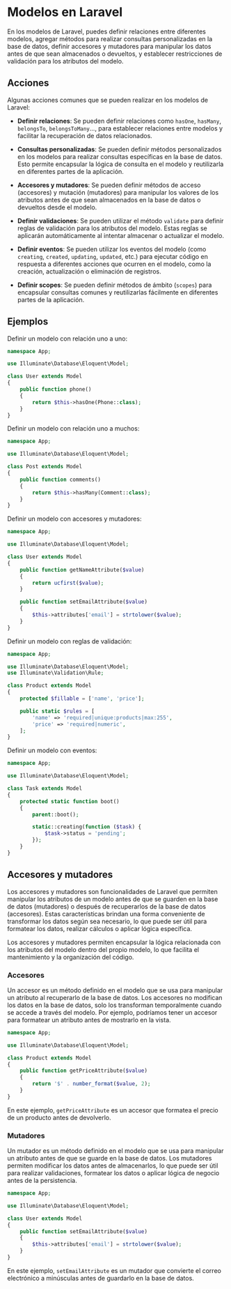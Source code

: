 # Modelos en Laravel

En los modelos de Laravel, puedes definir relaciones entre diferentes modelos, agregar métodos para realizar consultas personalizadas en la base de datos, definir accesores y mutadores para manipular los datos antes de que sean almacenados o devueltos, y establecer restricciones de validación para los atributos del modelo.

## Acciones

Algunas acciones comunes que se pueden realizar en los modelos de Laravel:

- **Definir relaciones**: Se pueden definir relaciones como `hasOne`, `hasMany`, `belongsTo`, `belongsToMany`..., para establecer relaciones entre modelos y facilitar la recuperación de datos relacionados.

- **Consultas personalizadas**: Se pueden definir métodos personalizados en los modelos para realizar consultas específicas en la base de datos. Esto permite encapsular la lógica de consulta en el modelo y reutilizarla en diferentes partes de la aplicación.

- **Accesores y mutadores**: Se pueden definir métodos de acceso (accesores) y mutación (mutadores) para manipular los valores de los atributos antes de que sean almacenados en la base de datos o devueltos desde el modelo.

- **Definir validaciones**: Se pueden utilizar el método `validate` para definir reglas de validación para los atributos del modelo. Estas reglas se aplicarán automáticamente al intentar almacenar o actualizar el modelo.

- **Definir eventos**: Se pueden utilizar los eventos del modelo (como `creating`, `created`, `updating`, `updated`, etc.) para ejecutar código en respuesta a diferentes acciones que ocurren en el modelo, como la creación, actualización o eliminación de registros.

- **Definir scopes**: Se pueden definir métodos de ámbito (`scopes`) para encapsular consultas comunes y reutilizarlas fácilmente en diferentes partes de la aplicación.

## Ejemplos

Definir un modelo con relación uno a uno:

``` php
namespace App;

use Illuminate\Database\Eloquent\Model;

class User extends Model
{
    public function phone()
    {
        return $this->hasOne(Phone::class);
    }
}
```

Definir un modelo con relación uno a muchos:

``` php
namespace App;

use Illuminate\Database\Eloquent\Model;

class Post extends Model
{
    public function comments()
    {
        return $this->hasMany(Comment::class);
    }
}
```

Definir un modelo con accesores y mutadores:

``` php
namespace App;

use Illuminate\Database\Eloquent\Model;

class User extends Model
{
    public function getNameAttribute($value)
    {
        return ucfirst($value);
    }

    public function setEmailAttribute($value)
    {
        $this->attributes['email'] = strtolower($value);
    }
}
```

Definir un modelo con reglas de validación:

``` php
namespace App;

use Illuminate\Database\Eloquent\Model;
use Illuminate\Validation\Rule;

class Product extends Model
{
    protected $fillable = ['name', 'price'];

    public static $rules = [
        'name' => 'required|unique:products|max:255',
        'price' => 'required|numeric',
    ];
}
```

Definir un modelo con eventos:

``` php
namespace App;

use Illuminate\Database\Eloquent\Model;

class Task extends Model
{
    protected static function boot()
    {
        parent::boot();

        static::creating(function ($task) {
            $task->status = 'pending';
        });
    }
}
```

## Accesores y mutadores

Los accesores y mutadores son funcionalidades de Laravel que permiten manipular los atributos de un modelo antes de que se guarden en la base de datos (mutadores) o después de recuperarlos de la base de datos (accesores). Estas características brindan una forma conveniente de transformar los datos según sea necesario, lo que puede ser útil para formatear los datos, realizar cálculos o aplicar lógica específica.

Los accesores y mutadores permiten encapsular la lógica relacionada con los atributos del modelo dentro del propio modelo, lo que facilita el mantenimiento y la organización del código.

### Accesores

Un accesor es un método definido en el modelo que se usa para manipular un atributo al recuperarlo de la base de datos. Los accesores no modifican los datos en la base de datos, solo los transforman temporalmente cuando se accede a través del modelo. Por ejemplo, podríamos tener un accesor para formatear un atributo antes de mostrarlo en la vista.

``` php
namespace App;

use Illuminate\Database\Eloquent\Model;

class Product extends Model
{
    public function getPriceAttribute($value)
    {
        return '$' . number_format($value, 2);
    }
}
```

En este ejemplo, `getPriceAttribute` es un accesor que formatea el precio de un producto antes de devolverlo.

### Mutadores

Un mutador es un método definido en el modelo que se usa para manipular un atributo antes de que se guarde en la base de datos. Los mutadores permiten modificar los datos antes de almacenarlos, lo que puede ser útil para realizar validaciones, formatear los datos o aplicar lógica de negocio antes de la persistencia.

``` php
namespace App;

use Illuminate\Database\Eloquent\Model;

class User extends Model
{
    public function setEmailAttribute($value)
    {
        $this->attributes['email'] = strtolower($value);
    }
}
```

En este ejemplo, `setEmailAttribute` es un mutador que convierte el correo electrónico a minúsculas antes de guardarlo en la base de datos.
